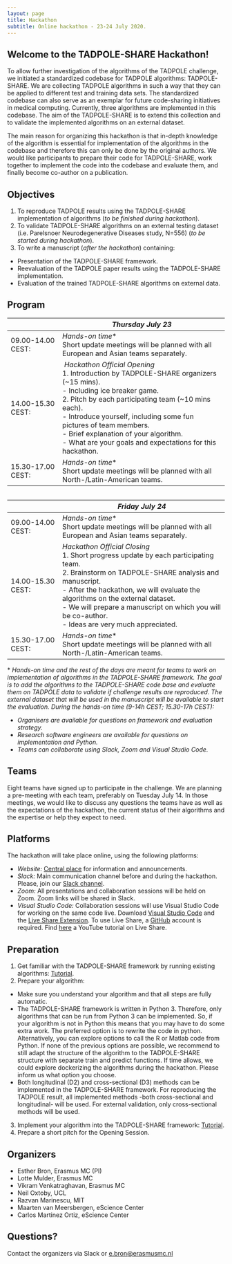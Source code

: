 ```yaml
---
layout: page
title: Hackathon
subtitle: Online hackathon - 23-24 July 2020.
---
```


## Welcome to the TADPOLE-SHARE Hackathon! 

To allow further investigation of the algorithms of the TADPOLE challenge, we initiated a standardized codebase for TADPOLE algorithms: TADPOLE-SHARE. We are collecting TADPOLE algorithms in such a way that they can be applied to different test and training data sets. The standardized codebase can also serve as an exemplar for future code-sharing initiatives in medical computing. Currently, three algorithms are implemented in this codebase. The aim of the TADPOLE-SHARE is to extend this collection and to validate the implemented algorithms on an external dataset. 

The main reason for organizing this hackathon is that in-depth knowledge of the algorithm is essential for implementation of the algorithms in the codebase and therefore this can only be done by the original authors. We would like participants to prepare their code for TADPOLE-SHARE, work together to implement the code into the codebase and evaluate them, and finally become co-author on a publication.

## Objectives
1. To reproduce TADPOLE results using the TADPOLE-SHARE implementation of algorithms (*to be finished during hackathon*).
2. To validate TADPOLE-SHARE algorithms on an external testing dataset (i.e. Parelsnoer Neurodegenerative Diseases study, N=556) (*to be started during hackathon*).
3. To write a manuscript (*after the hackathon*) containing:
- Presentation of the TADPOLE-SHARE framework.
- Reevaluation of the TADPOLE paper results using the TADPOLE-SHARE implementation.
- Evaluation of the trained TADPOLE-SHARE algorithms on external data.

## Program

|  | *Thursday July 23* |
| ------------ | ------------- |
| 09.00-14.00 CEST: | *Hands-on time*\*<br>Short update meetings will be planned with all European and Asian teams separately. |
| 14.00-15.30 CEST: | *Hackathon Official Opening*<br>1. Introduction by TADPOLE-SHARE organizers (~15 mins).<br> - Including ice breaker game.<br>2. Pitch by each participating team (~10 mins each).<br> - Introduce yourself, including some fun pictures of team members.<br> - Brief explanation of your algorithm.<br> - What are your goals and expectations for this hackathon. |
| 15.30-17.00 CEST: | *Hands-on time*\*<br>Short update meetings will be planned with all North-/Latin-American teams. |

<br style="line-height:0px;" /> 

|  | *Friday July 24* |
| ------------ | ------------- |
| 09.00-14.00 CEST: | *Hands-on time*\*<br>Short update meetings will be planned with all European and Asian teams separately. |
| 14.00-15.30 CEST: | *Hackathon Official Closing*<br>1. Short progress update by each participating team.<br>2. Brainstorm on TADPOLE-SHARE analysis and manuscript. <br> - After the hackathon, we will evaluate the algorithms on the external dataset.<br> - We will prepare a manuscript on which you will be co-author.<br> - Ideas are very much appreciated.<br> |
| 15.30-17.00 CEST: | *Hands-on time*\*<br>Short update meetings will be planned with all North-/Latin-American teams. |

\* *Hands-on time and the rest of the days are meant for teams to work on implementation of algorithms in the TADPOLE-SHARE framework. The goal is to add the algorithms to the TADPOLE-SHARE code base and evaluate them on TADPOLE data to validate if challenge results are reproduced. The external dataset that will be used in the manuscript will be available to start the evaluation. During the hands-on time (9-14h CEST; 15.30-17h CEST):*
- *Organisers are available for questions on framework and evaluation strategy.*
- *Research software engineers are available for questions on implementation and Python.*
- *Teams can collaborate using Slack, Zoom and Visual Studio Code.*

## Teams
Eight teams have signed up to participate in the challenge. We are planning a pre-meeting with each team, preferably on Tuesday July 14. In those meetings, we would like to discuss any questions the teams have as well as the expectations of the hackathon, the current status of their algorithms and the expertise or help they expect to need.

## Platforms
The hackathon will take place online, using the following platforms:
- *Website:* [Central place](https://tadpole-share.github.io/hackathon/) for information and announcements.
- *Slack:* Main communication channel before and during the hackathon. Please, join our [Slack channel](
https://join.slack.com/t/tadpole-hq/shared_invite/zt-9mhtywyc-S37gj3PFZ2bWDZc2t6u7xw).
- *Zoom:* All presentations and collaboration sessions will be held on Zoom. Zoom links will be shared in Slack.
- *Visual Studio Code:* Collaboration sessions will use Visual Studio Code for working on the same code live. Download [Visual Studio Code](https://code.visualstudio.com/) and the [Live Share Extension](https://marketplace.visualstudio.com/items?itemName=MS-vsliveshare.vsliveshare). To use Live Share, a [GitHub](https://github.com/) account is required. Find [here](https://www.youtube.com/watch?v=cJ-A4HPUSeU) a YouTube tutorial on Live Share.

## Preparation
1. Get familiar with the TADPOLE-SHARE framework by running existing algorithms: [Tutorial](https://docs.google.com/document/d/19cj8_GPxugFJyTh88i_jrskyMh68QsrIqrqKiT7Dn0U/edit?usp=sharing).
2. Prepare your algorithm: 
- Make sure you understand your algorithm and that all steps are fully automatic.
- The TADPOLE-SHARE framework is written in Python 3. Therefore, only algorithms that can be run from Python 3 can be implemented. So, if your algorithm is not in Python this means that you may have to do some extra work. The preferred option is to rewrite the code in python. Alternatively, you can explore options to call the R or Matlab code from Python. If none of the previous options are possible, we recommend to still adapt the structure of the algorithm to the TADPOLE-SHARE structure with separate train and predict functions. If time allows, we could explore dockerizing the algorithms during the hackathon. Please inform us what option you choose. 
- Both longitudinal (D2) and cross-sectional (D3) methods can be implemented in the TADPOLE-SHARE framework. For reproducing the TADPOLE result, all implemented methods -both cross-sectional and longitudinal- will be used. For external validation, only cross-sectional methods will be used.
3. Implement your algorithm into the TADPOLE-SHARE framework: [Tutorial](https://docs.google.com/document/d/18rUQRi0rIelpNtDNJqYhPYbNhD20-zszSwKuHNUtPuk/edit?usp=sharing).
4. Prepare a short pitch for the Opening Session.

## Organizers
- Esther Bron, Erasmus MC (PI)
- Lotte Mulder, Erasmus MC
- Vikram Venkatraghavan, Erasmus MC
- Neil Oxtoby, UCL
- Razvan Marinescu, MIT
- Maarten van Meersbergen, eScience Center
- Carlos Martinez Ortiz, eScience Center

## Questions?
Contact the organizers via Slack or e.bron@erasmusmc.nl
